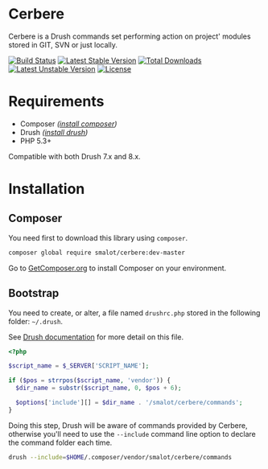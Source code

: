 # Cerbere

Cerbere is a Drush commands set performing action on project' modules stored in GIT, SVN or just locally.

[![Build Status](https://travis-ci.org/smalot/drush-cerbere.svg)](https://travis-ci.org/smalot/drush-cerbere)
[![Latest Stable Version](https://poser.pugx.org/smalot/cerbere/v/stable)](https://packagist.org/packages/smalot/cerbere) [![Total Downloads](https://poser.pugx.org/smalot/cerbere/downloads)](https://packagist.org/packages/smalot/cerbere) [![Latest Unstable Version](https://poser.pugx.org/smalot/cerbere/v/unstable)](https://packagist.org/packages/smalot/cerbere) [![License](https://poser.pugx.org/smalot/cerbere/license)](https://packagist.org/packages/smalot/cerbere)

# Requirements

* Composer _([install composer](https://getcomposer.org/download/))_
* Drush _([install drush](http://docs.drush.org/en/master/install/))_
* PHP 5.3+

Compatible with both Drush 7.x and 8.x.

# Installation

## Composer

You need first to download this library using `composer`.

````sh
composer global require smalot/cerbere:dev-master
````

Go to [GetComposer.org](https://getcomposer.org/download/) to install Composer on your environment.

## Bootstrap

You need to create, or alter, a file named `drushrc.php` stored in the following folder: `~/.drush`.

See [Drush documentation](https://github.com/drush-ops/drush/blob/master/docs/configure.md#drushrcphp]) for more detail on this file.

````php
<?php

$script_name = $_SERVER['SCRIPT_NAME'];

if ($pos = strrpos($script_name, 'vendor')) {
  $dir_name = substr($script_name, 0, $pos + 6);

  $options['include'][] = $dir_name . '/smalot/cerbere/commands';
}
````

Doing this step, Drush will be aware of commands provided by Cerbere, otherwise you'll need to use the `--include` command line option to declare the command folder each time.

````sh
drush --include=$HOME/.composer/vendor/smalot/cerbere/commands
````

